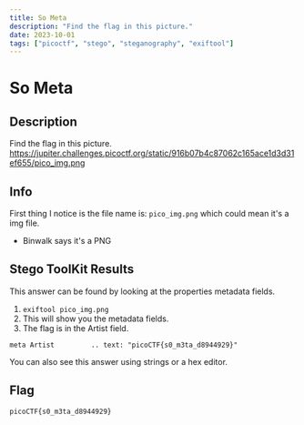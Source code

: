 ```yaml
---
title: So Meta
description: "Find the flag in this picture."
date: 2023-10-01
tags: ["picoctf", "stego", "steganography", "exiftool"]
---
```


# So Meta

## Description

Find the flag in this picture. https://jupiter.challenges.picoctf.org/static/916b07b4c87062c165ace1d3d31ef655/pico_img.png

## Info

First thing I notice is the file name is: `pico_img.png` which could mean it's a img file.

- Binwalk says it's a PNG

## Stego ToolKit Results

This answer can be found by looking at the properties metadata fields.

1. `exiftool pico_img.png`
2. This will show you the metadata fields.
3. The flag is in the Artist field.

`meta Artist         .. text: "picoCTF{s0_m3ta_d8944929}"`

You can also see this answer using strings or a hex editor.

## Flag

`picoCTF{s0_m3ta_d8944929}`
